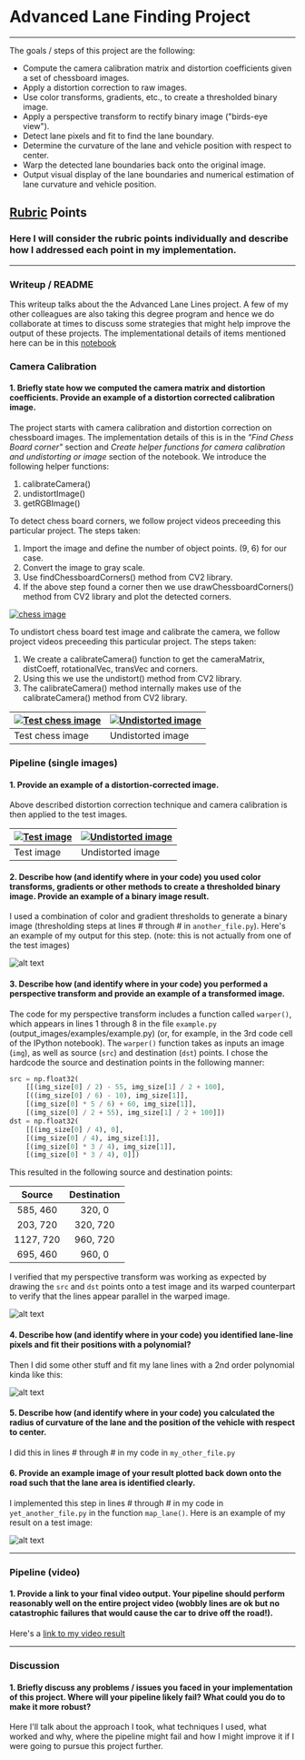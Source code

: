 # **Advanced Lane Finding Project**
---
The goals / steps of this project are the following:

* Compute the camera calibration matrix and distortion coefficients given a set of chessboard images.
* Apply a distortion correction to raw images.
* Use color transforms, gradients, etc., to create a thresholded binary image.
* Apply a perspective transform to rectify binary image ("birds-eye view").
* Detect lane pixels and fit to find the lane boundary.
* Determine the curvature of the lane and vehicle position with respect to center.
* Warp the detected lane boundaries back onto the original image.
* Output visual display of the lane boundaries and numerical estimation of lane curvature and vehicle position.

[//]: # (Image References)

[image2]: ./test_images/test1.jpg "Road Transformed"
[image3]: ./examples/binary_combo_example.jpg "Binary Example"
[image4]: ./examples/warped_straight_lines.jpg "Warp Example"
[image5]: ./examples/color_fit_lines.jpg "Fit Visual"
[image6]: ./examples/example_output.jpg "Output"
[video1]: ./project_video.mp4 "Video"

## [Rubric](https://review.udacity.com/#!/rubrics/571/view) Points

### Here I will consider the rubric points individually and describe how I addressed each point in my implementation.  

---

### Writeup / README

This writeup talks about the the Advanced Lane Lines project. A few of my other colleagues are also taking this degree program and hence we do collaborate at times to discuss some strategies that might help improve the output of these projects. The implementational details of items mentioned here can be in this [notebook](https://github.com/metawala/SDCarNDTerm1/blob/master/P4_CarND_Advanced_Lane_Lines/Advanced_Lane_Lines.ipynb)

### Camera Calibration

#### 1. Briefly state how we computed the camera matrix and distortion coefficients. Provide an example of a distortion corrected calibration image.

The project starts with camera calibration and distortion correction on chessboard images. The implementation details of this is in the *"Find Chess Board corner"* section and *Create helper functions for camera calibration and undistorting or image* section of the notebook. We introduce the following helper functions:
1. calibrateCamera()
2. undistortImage()
3. getRGBImage()

To detect chess board corners, we follow project videos preceeding this particular project. The steps taken:
1. Import the image and define the number of object points. (9, 6) for our case.
2. Convert the image to gray scale.
3. Use findChessboardCorners() method from CV2 library.
4. If the above step found a corner then we use drawChessboardCorners() method from CV2 library and plot the detected corners.

 [![chess image](./output_images/corners_chessboard_output.png)](./output_images/corners_chessboard_output.png "chess image")

To undistort chess board test image and calibrate the camera, we follow project videos preceeding this particular project. The steps taken:
1. We create a calibrateCamera() function to get the cameraMatrix, distCoeff, rotationalVec, transVec and corners.
2. Using this we use the undistort() method from CV2 library.
3. The calibrateCamera() method internally makes use of the calibrateCamera() method from CV2 library.

 [![Test chess image](./camera_cal/calibration10.jpg)](./camera_cal/calibration10.jpg "Test chess image") | [![Undistorted image](./output_images/undistorted_chessboard_output.png)](./output_images/undistorted_chessboard_output.png "Undistorted image") 
 --- | --- 
  Test chess image | Undistorted image 

### Pipeline (single images)

#### 1. Provide an example of a distortion-corrected image.

Above described distortion correction technique and camera calibration is then applied to the test images.

 [![Test image](./test_images/test2.jpg)](./test_images/test2.jpg "Test image") | [![Undistorted image](./output_images/undistorted_test_output.png)](./output_images/undistorted_test_output.png "Undistorted image") 
 --- | --- 
  Test image | Undistorted image

#### 2. Describe how (and identify where in your code) you used color transforms, gradients or other methods to create a thresholded binary image.  Provide an example of a binary image result.

I used a combination of color and gradient thresholds to generate a binary image (thresholding steps at lines # through # in `another_file.py`).  Here's an example of my output for this step.  (note: this is not actually from one of the test images)

![alt text][image3]

#### 3. Describe how (and identify where in your code) you performed a perspective transform and provide an example of a transformed image.

The code for my perspective transform includes a function called `warper()`, which appears in lines 1 through 8 in the file `example.py` (output_images/examples/example.py) (or, for example, in the 3rd code cell of the IPython notebook).  The `warper()` function takes as inputs an image (`img`), as well as source (`src`) and destination (`dst`) points.  I chose the hardcode the source and destination points in the following manner:

```python
src = np.float32(
    [[(img_size[0] / 2) - 55, img_size[1] / 2 + 100],
    [((img_size[0] / 6) - 10), img_size[1]],
    [(img_size[0] * 5 / 6) + 60, img_size[1]],
    [(img_size[0] / 2 + 55), img_size[1] / 2 + 100]])
dst = np.float32(
    [[(img_size[0] / 4), 0],
    [(img_size[0] / 4), img_size[1]],
    [(img_size[0] * 3 / 4), img_size[1]],
    [(img_size[0] * 3 / 4), 0]])
```

This resulted in the following source and destination points:

| Source        | Destination   | 
|:-------------:|:-------------:| 
| 585, 460      | 320, 0        | 
| 203, 720      | 320, 720      |
| 1127, 720     | 960, 720      |
| 695, 460      | 960, 0        |

I verified that my perspective transform was working as expected by drawing the `src` and `dst` points onto a test image and its warped counterpart to verify that the lines appear parallel in the warped image.

![alt text][image4]

#### 4. Describe how (and identify where in your code) you identified lane-line pixels and fit their positions with a polynomial?

Then I did some other stuff and fit my lane lines with a 2nd order polynomial kinda like this:

![alt text][image5]

#### 5. Describe how (and identify where in your code) you calculated the radius of curvature of the lane and the position of the vehicle with respect to center.

I did this in lines # through # in my code in `my_other_file.py`

#### 6. Provide an example image of your result plotted back down onto the road such that the lane area is identified clearly.

I implemented this step in lines # through # in my code in `yet_another_file.py` in the function `map_lane()`.  Here is an example of my result on a test image:

![alt text][image6]

---

### Pipeline (video)

#### 1. Provide a link to your final video output.  Your pipeline should perform reasonably well on the entire project video (wobbly lines are ok but no catastrophic failures that would cause the car to drive off the road!).

Here's a [link to my video result](./project_video.mp4)

---

### Discussion

#### 1. Briefly discuss any problems / issues you faced in your implementation of this project.  Where will your pipeline likely fail?  What could you do to make it more robust?

Here I'll talk about the approach I took, what techniques I used, what worked and why, where the pipeline might fail and how I might improve it if I were going to pursue this project further.  
